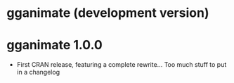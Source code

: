 # gganimate (development version)

# gganimate 1.0.0

* First CRAN release, featuring a complete rewrite... Too much stuff to put in
  a changelog
